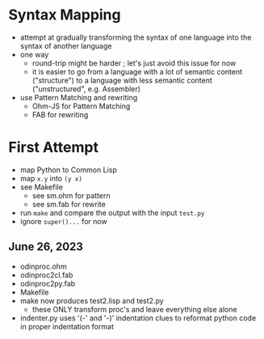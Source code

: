 # Syntax Mapping
- attempt at gradually transforming the syntax of one language into the syntax of another language
- one way 
  - round-trip might be harder ; let's just avoid this issue for now
  - it is easier to go from a language with a lot of semantic content ("structure") to a language with less semantic content ("unstructured", e.g. Assembler)
- use Pattern Matching and rewriting
  - Ohm-JS for Pattern Matching
  - FAB for rewriting
  
# First Attempt
- map Python to Common Lisp
- map `x.y` into `(y x)`
- see Makefile
  - see sm.ohm for pattern
  - see sm.fab for rewrite
- run `make` and compare the output with the input `test.py`
- ignore `super()...` for now

## June 26, 2023
- odinproc.ohm
- odinproc2cl.fab
- odinproc2py.fab
- Makefile
- make now produces test2.lisp and test2.py 
  - these ONLY transform proc's and leave everything else alone
- indenter.py uses '(-' and '-)' indentation clues to reformat python code in proper indentation format

